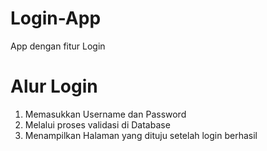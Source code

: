 # Login-App
App dengan fitur Login

# Alur Login
1. Memasukkan Username dan Password
2. Melalui proses validasi di Database
3. Menampilkan Halaman yang dituju setelah login berhasil

